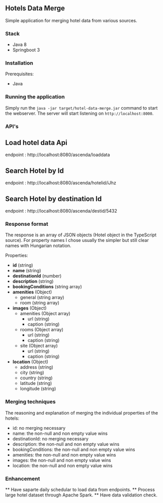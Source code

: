 ## Hotels Data Merge

Simple application for merging hotel data from various sources.

### Stack

* Java 8
* Springboot 3

### Installation

Prerequisites: 
* Java

### Running the application

Simply run the `java -jar target/hotel-data-merge.jar` command to start the webserver.
The server will start listening on `http://localhost:8000`. 

### API's

## Load hotel data Api
 endpoint : http://localhost:8080/ascenda/loaddata

## Search Hotel by Id
 endpoint : http://localhost:8080/ascenda/hotelid/iJhz

## Search Hotel by destination Id
 endpoint : http://localhost:8080/ascenda/destid/5432



### Response format

The response is an array of JSON objects (Hotel object in the TypeScript source).
For property names I chose usually the simpler but still clear names with Hungarian notation. 

Properties: 
* **id** (string)
* **name** (string)
* **destinationId** (number)
* **description** (string)
* **bookingConditions** (string array)
* **amenities** (Object)
  * general (string array)
  * room (string array)
* **images** (Object)
  * amenities (Object array)
    * url (string)
    * caption (string)
  * rooms (Object array)
    * url (string)
    * caption (string)
  * site (Object array)
    * url (string)
    * caption (string)
* **location** (Object)
  * address (string)
  * city (string)
  * country (string)
  * latitude (string)
  * longitude (string)
  
### Merging techniques

The reasoning and explanation of merging the individual properties of the hotels: 
* id: no merging necessary
* name: the non-null and non empty value wins
* destinationId: no merging necessary
* description: the non-null and non empty value wins
* bookingConditions: the non-null and non empty value wins
* amenities: the non-null and non empty value wins
* images: the non-null and non empty value wins
* location: the non-null and non empty value wins


### Enhancement

** Have saparte daily schedular to load data from endpoints.
** Process large hotel dataset through Apache Spark.
** Have data validation check.
